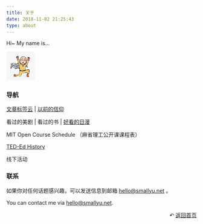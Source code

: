 ```yaml
---
title: 关于
date: 2018-11-02 21:25:43
type: about
---
```


Hi~ My name is...

<img src="img/avatar.jpg" 
  width="15%" 
  style="margin-left:0;" 
  class="no-shadow">

### 导航

[文章标签云](/tags) | [以前的信仰](/pages/said-before)

看过的美剧
| 看过的书
| [好看的日漫](/pages/tv-jp)

MIT Open Course Schedule （麻省理工公开课课程表）

[TED-Ed History](/pages/ted-ed-history)

线下活动

### 联系

如果你对任何话题感兴趣，可以发送信息到邮箱 hello@smallyu.net 。

You can contact me via hello@smallyu.net.

<div style="text-align: right;">
  ↶ <a href="/">返回首页</a>
</div>
